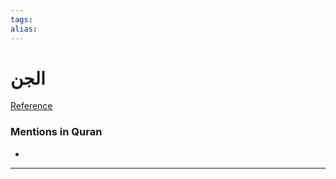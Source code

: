 ```yaml
---
tags: 
alias: 
---
```


# الجن

[Reference](https://corpus.quran.com/concept.jsp?id=jinn)

### Mentions in Quran
- 

---

